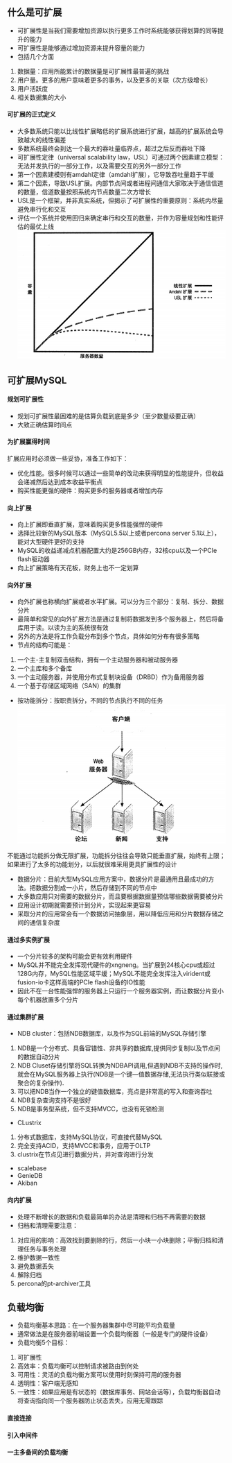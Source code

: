 ## 什么是可扩展
- 可扩展性是当我们需要增加资源以执行更多工作时系统能够获得划算的同等提升的能力
- 可扩展性是能够通过增加资源来提升容量的能力
- 包括几个方面
1. 数据量：应用所能累计的数据量是可扩展性最普遍的挑战
2. 用户量。更多的用户意味着更多的事务，以及更多的关联（次方级增长）
3. 用户活跃度
4. 相关数据集的大小
#### 可扩展的正式定义
- 大多数系统只能以比线性扩展略低的扩展系统进行扩展，越高的扩展系统会导致越大的线性偏差
- 多数系统最终会到达一个最大的吞吐量临界点，超过之后反而吞吐下降
- 可扩展性定律（universal scalability law，USL）可通过两个因素建立模型：无法并发执行的一部分工作，以及需要交互的另外一部分工作
- 第一个因素建模则有amdahl定律（amdahl扩展），它导致吞吐量趋于平缓
- 第二个因素，导致USL扩展。内部节点间或者进程间通信大家取决于通信信道的数量，信道数量按照系统内节点数量二次方增长
- USL是一个框架，并非真实系统，但揭示了可扩展性的重要原则：系统内尽量避免串行化和交互
- 评估一个系统并使用回归来确定串行和交互的数量，并作为容量规划和性能评估的最优上线
![线性扩展、amdahl扩展，usl扩展](pic/%E5%8F%AF%E6%89%A9%E5%B1%95MySQL1.png)
## 可扩展MySQL
#### 规划可扩展性
- 规划可扩展性最困难的是估算负载到底是多少（至少数量级要正确）
- 大致正确估算时间点
#### 为扩展赢得时间
扩展应用时必须做一些妥协，准备工作如下：
- 优化性能。很多时候可以通过一些简单的改动来获得明显的性能提升，但收益会递减然后达到成本收益平衡点
- 购买性能更强的硬件：购买更多的服务器或者增加内存
#### 向上扩展
- 向上扩展即垂直扩展，意味着购买更多性能强悍的硬件
- 选择比较新的MySQL版本（MySQL5.5以上或者percona server 5.1以上），能对大型硬件更好的支持
- MySQL的收益递减点机器配置大约是256GB内存，32核cpu以及一个PCIe flash驱动器
- 向上扩展策略有天花板，财务上也不一定划算
#### 向外扩展
- 向外扩展也称横向扩展或者水平扩展。可以分为三个部分：复制、拆分、数据分片
- 最简单和常见的向外扩展方法是通过复制将数据发到多个服务器上，然后将备库用于读。以读为主的系统很有效
- 另外的方法是将工作负载分布到多个节点，具体如何分布有很多策略
- 节点的结构可能是：
1. 一个主-主复制双击结构，拥有一个主动服务器和被动服务器
2. 一个主库和多个备库
3. 一个主动服务器，并使用分布式复制块设备（DRBD）作为备用服务器
4. 一个基于存储区域网络（SAN）的集群
- 按功能拆分：按职责拆分，不同的节点执行不同的任务
![image](pic/%E5%8F%AF%E6%89%A9%E5%B1%95MySQL2.png)

不能通过功能拆分做无限扩展，功能拆分往往会导致只能垂直扩展，始终有上限；如果进行了太多的功能划分，以后就很难采用更具扩展性的设计
- 数据分片：目前大型MySQL应用方案中，数据分片是最通用且最成功的方法。把数据分割成一小片，然后存储到不同的节点中
- 大多数应用只对需要的数据分片，而且要根据数据量预估哪些数据需要被分片
- 应用设计初期就需要预计到分片，实现起来更容易
- 采取分片的应用常会有一个数据访问抽象层，用以降低应用和分片数据存储之间的通信复杂度
#### 通过多实例扩展
- 一个分片较多的架构可能会更有效利用硬件
- MySQL并不能完全发挥现代硬件的xngneng。当扩展到24核心cpu或超过128G内存，MySQL性能区域平缓；MySQL不能完全发挥注入virident或fusion-io卡这样高端的PCIe flash设备的IO性能
- 因此不在一台性能强悍的服务器上只运行一个服务器实例，而让数据分片变小每个机器放置多个分片
#### 通过集群扩展
- NDB cluster：包括NDB数据库，以及作为SQL前端的MySQL存储引擎
1. NDB是一个分布式、具备容错性、非共享的数据库,提供同步复制以及节点间的数据自动分片
2. NDB Cluset存储引擎将SQL转换为NDBAPI调用,但遇到NDB不支持的操作时,就会在MySQL服务器上执行(NDB是一个键—值数据存储,无法执行类似联接或聚合的复杂操作).
3. 可以把NDB当作一个独立的键值数据库，亮点是非常高的写入和查询吞吐
4. NDB复杂查询支持不是很好
5. NDB是事务型系统，但不支持MVCC，也没有死锁检测
- CLustrix
1. 分布式数据库，支持MySQL协议，可直接代替MySQL
2. 完全支持ACID，支持MVCC和事务，应用于OLTP
3. clustrix在节点见进行数据分片，并对查询进行分发
- scalebase
- GenieDB
- Akiban
#### 向内扩展
- 处理不断增长的数据和负载最简单的办法是清理和归档不再需要的数据
- 归档和清理需要注意：
1. 对应用的影响：高效找到要删除的行，然后一小块一小块删除；平衡归档和清理任务与事务处理
2. 维护数据一致性
3. 避免数据丢失
4. 解除归档
4. percona的pt-archiver工具
## 负载均衡
- 负载均衡基本思路：在一个服务器集群中尽可能平均负载量
- 通常做法是在服务器前端设置一个负载均衡器（一般是专门的硬件设备）
- 负载均衡5个目标：
1. 可扩展性
2. 高效率：负载均衡可以控制请求被路由到何处
3. 可用性：灵活的负载均衡方案可以使用时刻保持可用的服务器
4. 透明性：客户端无感知
5. 一致性：如果应用是有状态的（数据库事务、网站会话等），负载均衡器自动将查询指向同一个服务器防止状态丢失，应用无需跟踪
#### 直接连接
#### 引入中间件
#### 一主多备间的负载均衡